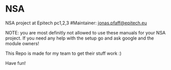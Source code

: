 # NSA
NSA project at Epitech pc1,2,3
#Maintainer: jonas.pfaff@epitech.eu

NOTE:
  you are most definitly not allowed to use these manuals for your NSA project.
  If you need any help with the setup go and ask google and the module owners!
  
  This Repo is made for my team to get their stuff work :)
  
  Have fun!
